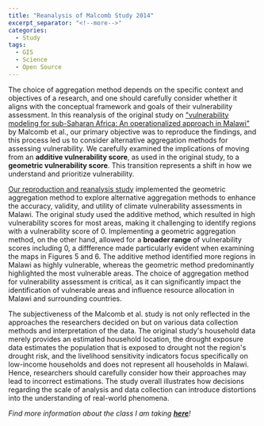 ```yaml
---
title: "Reanalysis of Malcomb Study 2014"
excerpt_separator: "<!--more-->"
categories:
  - Study
tags:
  - GIS
  - Science
  - Open Source
---
```


The choice of aggregation method depends on the specific context and objectives of a research, and one should carefully consider whether it aligns with the conceptual framework and goals of their vulnerability assessment. In this reanalysis of the original study on ["vulnerability modeling for sub-Saharan Africa: An operationalized approach in Malawi"](https://www.sciencedirect.com/science/article/abs/pii/S0143622814000058?via%3Dihub) by Malcomb et al., our primary objective was to reproduce the findings, and this process led us to consider alternative aggregation methods for assessing vulnerability. We carefully examined the implications of moving from an **additive vulnerability score**, as used in the original study, to a **geometric vulnerability score**. This transition represents a shift in how we understand and prioritize vulnerability.

[Our reproduction and reanalysis study](https://katieheo.github.io/RPr-Malcomb-2014/) implemented the geometric aggregation method to explore alternative aggregation methods to enhance the accuracy, validity, and utility of climate vulnerability assessments in Malawi. The original study used the additive method, which resulted in high vulnerability scores for most areas, making it challenging to identify regions with a vulnerability score of 0. Implementing a geometric aggregation method, on the other hand, allowed for a **broader range** of vulnerability scores including 0, a diffference made particularly evident when examining the maps in Figures 5 and 6. The additive method identified more regions in Malawi as highly vulnerable, whereas the geometric method predominantly highlighted the most vulnerable areas. The choice of aggregation method for vulnerability assessment is critical, as it can significantly impact the identification of vulnerable areas and influence resource allocation in Malawi and surrounding countries.

The subjectiveness of the Malcomb et al. study is not only reflected in the approaches the researchers decided on but on various data collection methods and interpretation of the data. The original study's household data merely provides an estimated household location, the drought exposure data estimates the population that is exposed to drought not the region's drought risk, and the livelihood sensitivity indicators focus specifically on low-income households and does not represent all households in Malawi. Hence, researchers should carefully consider how their approaches may lead to incorrect estimations. The study overall illustrates how decisions regarding the scale of analysis and data collection can introduce distortions into the understanding of real-world phenomena.

*Find more information about the class I am taking [**here**](https://opengisci.github.io)!*
